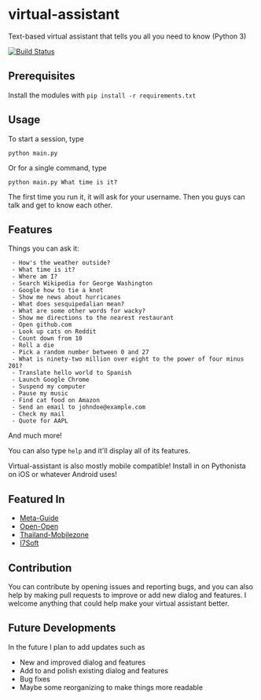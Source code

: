 # virtual-assistant
Text-based virtual assistant that tells you all you need to know (Python 3)

[![Build Status](https://travis-ci.org/puffyboa/virtual-assistant.svg?branch=master)](https://travis-ci.org/puffyboa/virtual-assistant)

## Prerequisites
Install the modules with `pip install -r requirements.txt`

## Usage
To start a session, type

    python main.py
    
Or for a single command, type

    python main.py What time is it?

The first time you run it, it will ask for your username. Then you guys can talk and get to know each other.

## Features
Things you can ask it:
```
 - How's the weather outside?
 - What time is it?
 - Where am I?
 - Search Wikipedia for George Washington
 - Google how to tie a knot
 - Show me news about hurricanes
 - What does sesquipedalian mean?
 - What are some other words for wacky?
 - Show me directions to the nearest restaurant
 - Open github.com
 - Look up cats on Reddit
 - Count down from 10
 - Roll a die
 - Pick a random number between 0 and 27
 - What is ninety-two million over eight to the power of four minus 201?
 - Translate hello world to Spanish
 - Launch Google Chrome
 - Suspend my computer
 - Pause my music
 - Find cat food on Amazon
 - Send an email to johndoe@example.com
 - Check my mail
 - Quote for AAPL
```
And much more!

You can also type ```help``` and it'll display all of its features.

Virtual-assistant is also mostly mobile compatible! Install in on Pythonista on iOS or whatever Android uses!

## Featured In
- [Meta-Guide](http://meta-guide.com/software-meta-guide/100-best-github-virtual-assistant)
- [Open-Open](http://www.open-open.com/github/view/github2017-09-03.html)
- [Thailand-Mobilezone](https://web.archive.org/web/20180604062221/http://thailand-mobilezone.com/provision.php?homework-helper-bot)
- [I7Soft](http://i7soft.com/github/view/github2017-09-03.html)

## Contribution
You can contribute by opening issues and reporting bugs, and you can also help by making pull requests to improve or add new dialog and features. I welcome anything that could help make your virtual assistant better.

## Future Developments
In the future I plan to add updates such as
 - New and improved dialog and features
 - Add to and polish existing dialog and features
 - Bug fixes
 - Maybe some reorganizing to make things more readable
